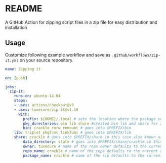 # README

A GitHub Action for zipping script files in a zip file for easy distribution and installation

## Usage

Customize following example workflow and save as `.github/workflows/zip-it.yml` on your source repository.


```yaml
name: Zipping it

on: [push]

jobs:
  zip-it:
    runs-on: ubuntu-18.04
    steps:
    - uses: actions/checkout@v3
    - uses: tuxecure/zip-it@v1.10
      with:
        prefix: ${HOME}/.local # sets the location where the package script will extract the files to.
        pkg_directories: bin lib share #created bin lib and share for zipping
        bin: crackle rorw remount # goes into $PREFIX/bin
	lib: triplet pkgfunc linkfunc # goes into $PREFIX/lib
	share: crackle # goes into $PREFIX/share in this case also known as $XDG_DATA_HOME
        data_directory: state # goes into $PREFIX/share/crackle in this case also known as $XDG_DATA_HOME/crackle
        owner: tuxecure # name of the repo owner defaults to the current repo owner
        repo_name: crackle # name of the repo defaults to the current repo name
        package_name: crackle # name of the zip defaults to the current repo name
```
